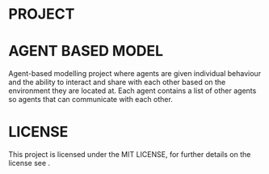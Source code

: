 # PROJECT  
# AGENT BASED MODEL
Agent-based modelling project where agents are given individual behaviour and the ability to interact and share with each other based on the environment they are located at. Each agent contains a list of other agents so agents that can communicate with each other.









# LICENSE
This project is licensed under the MIT LICENSE, for further details on the license see .
